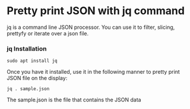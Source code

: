 # Pretty print JSON with jq command

jq is a command line JSON processor. You can use it to filter, slicing, prettyfy  or iterate over a json file.

### jq Installation

```
sudo apt install jq
```

Once you have it installed, use it in the following manner to pretty print JSON file on the display:

```
jq . sample.json
```

The sample.json is the file that contains the JSON data

